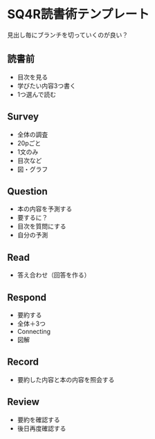 # SQ4R読書術テンプレート

見出し毎にブランチを切っていくのが良い？

## 読書前
- 目次を見る
- 学びたい内容3つ書く
- 1つ選んで読む

## Survey
- 全体の調査
 - 20pごと
 - 1文のみ
 - 目次など
 - 図・グラフ

 ## Question
- 本の内容を予測する
 - 要するに？
- 目次を質問にする
 - 自分の予測

## Read
- 答え合わせ（回答を作る）

## Respond
- 要約する
 - 全体＋3つ
 - Connecting
 - 図解

## Record
- 要約した内容と本の内容を照会する

## Review
- 要約を確認する
- 後日再度確認する
